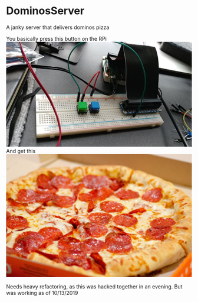 # DominosServer
A janky server that delivers dominos pizza

You basically press this button on the RPi
![GitHub Logo](/images/rpi.jpg)
And get this
![GitHub Logo](/images/pizza.jpg)

Needs heavy refactoring, as this was hacked together in an evening. But was working as of 10/13/2019